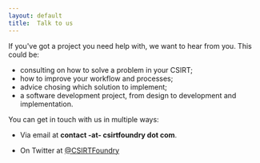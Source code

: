```yaml
---
layout: default
title:  Talk to us
---
```

If you've got a project you need help with, we want to hear from you. This could be:

* consulting on how to solve a problem in your CSIRT;
* how to improve your workflow and processes;
* advice chosing which solution to implement;
* a software development project, from design to development and implementation.

You can get in touch with us in multiple ways:

* Via email at **contact -at- csirtfoundry dot com**.
<!--* Our PGP key is available at:--> 
* On Twitter at <a href="https://twitter.com/CSIRTFoundry">@CSIRTFoundry</a>

